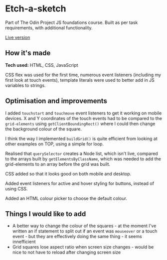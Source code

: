 # Etch-a-sketch
Part of The Odin Project JS foundations course. Built as per task requirements, with additional functionality.

[Live version](https://al-moreton.github.io/etch-a-sketch/)

## How it's made
**Tech used:** HTML, CSS, JavaScript

CSS flex was used for the first time, numerous event listeners (including my first look at touch events), template literals were used to better add in JS variables to strings.

## Optimisation and improvements
I added `touchstart` and `touchmove` event listeners to get it working on mobile devices. X and Y coordinates of the touch events had to be compared to the `grid-elements` using `getClientBoundingRect()` where I could then change the background colour of the square.

I think the way I implemented `buildGrid()` is quite efficient from looking at other examples on TOP, using a simple for loop.

Realised that `querySelector` creates a Node list, which isn't live, compared to the arrays built by `getElementsByClassName`, which was needed to add the grid-elements to an array before the grid was built.

CSS added so that it looks good on both mobile and desktop.

Added event listeners for active and hover styling for buttons, instead of using CSS.

Added an HTML colour picker to choose the default colour.

## Things I would like to add
- A better way to change the colour of the squares - at the moment I've written an if statement to split out if an event was `mouseover` or a touch event - but they are effectively doing the same thing - it seems innefficient
- Grid squares lose aspect ratio when screen size changes - would be nice to not have to reload after changing screen size




